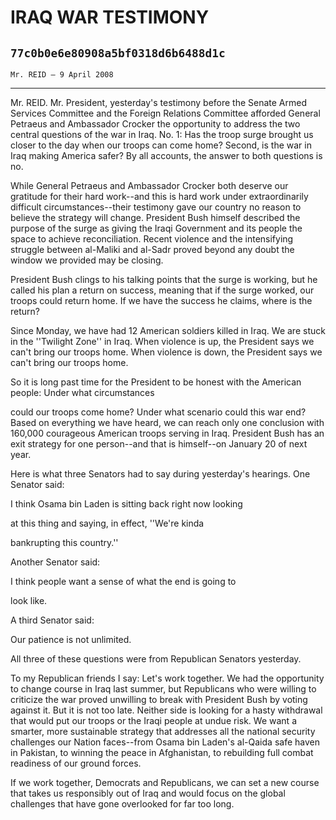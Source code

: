 # IRAQ WAR TESTIMONY
## `77c0b0e6e80908a5bf0318d6b6488d1c`
`Mr. REID — 9 April 2008`

---


Mr. REID. Mr. President, yesterday's testimony before the Senate 
Armed Services Committee and the Foreign Relations Committee afforded 
General Petraeus and Ambassador Crocker the opportunity to address the 
two central questions of the war in Iraq. No. 1: Has the troop surge 
brought us closer to the day when our troops can come home? Second, is 
the war in Iraq making America safer? By all accounts, the answer to 
both questions is no.

While General Petraeus and Ambassador Crocker both deserve our 
gratitude for their hard work--and this is hard work under 
extraordinarily difficult circumstances--their testimony gave our 
country no reason to believe the strategy will change. President Bush 
himself described the purpose of the surge as giving the Iraqi 
Government and its people the space to achieve reconciliation. Recent 
violence and the intensifying struggle between al-Maliki and al-Sadr 
proved beyond any doubt the window we provided may be closing.

President Bush clings to his talking points that the surge is 
working, but he called his plan a return on success, meaning that if 
the surge worked, our troops could return home. If we have the success 
he claims, where is the return?

Since Monday, we have had 12 American soldiers killed in Iraq. We are 
stuck in the ''Twilight Zone'' in Iraq. When violence is up, the 
President says we can't bring our troops home. When violence is down, 
the President says we can't bring our troops home.

So it is long past time for the President to be honest with the 
American people: Under what circumstances


could our troops come home? Under what scenario could this war end? 
Based on everything we have heard, we can reach only one conclusion 
with 160,000 courageous American troops serving in Iraq. President Bush 
has an exit strategy for one person--and that is himself--on January 20 
of next year.

Here is what three Senators had to say during yesterday's hearings. 
One Senator said:




 I think Osama bin Laden is sitting back right now looking 


 at this thing and saying, in effect, ''We're kinda 


 bankrupting this country.''


Another Senator said:




 I think people want a sense of what the end is going to 


 look like.


A third Senator said:




 Our patience is not unlimited.


All three of these questions were from Republican Senators yesterday.

To my Republican friends I say: Let's work together. We had the 
opportunity to change course in Iraq last summer, but Republicans who 
were willing to criticize the war proved unwilling to break with 
President Bush by voting against it. But it is not too late. Neither 
side is looking for a hasty withdrawal that would put our troops or the 
Iraqi people at undue risk. We want a smarter, more sustainable 
strategy that addresses all the national security challenges our Nation 
faces--from Osama bin Laden's al-Qaida safe haven in Pakistan, to 
winning the peace in Afghanistan, to rebuilding full combat readiness 
of our ground forces.

If we work together, Democrats and Republicans, we can set a new 
course that takes us responsibly out of Iraq and would focus on the 
global challenges that have gone overlooked for far too long.
